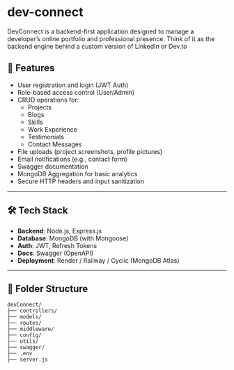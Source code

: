 # dev-connect
DevConnect is a backend-first application designed to manage a developer’s online portfolio and professional presence. Think of it as the backend engine behind a custom version of LinkedIn or Dev.to

## 🚀 Features

- User registration and login (JWT Auth)
- Role-based access control (User/Admin)
- CRUD operations for:
  - Projects
  - Blogs
  - Skills
  - Work Experience
  - Testimonials
  - Contact Messages
- File uploads (project screenshots, profile pictures)
- Email notifications (e.g., contact form)
- Swagger documentation
- MongoDB Aggregation for basic analytics
- Secure HTTP headers and input sanitization

---

## 🛠️ Tech Stack

- **Backend**: Node.js, Express.js
- **Database**: MongoDB (with Mongoose)
- **Auth**: JWT, Refresh Tokens
- **Docs**: Swagger (OpenAPI)
- **Deployment**: Render / Railway / Cyclic (MongoDB Atlas)

---

## 📂 Folder Structure

```
devConnect/
├── controllers/
├── models/
├── routes/
├── middleware/
├── config/
├── utils/
├── swagger/
├── .env
├── server.js

```
